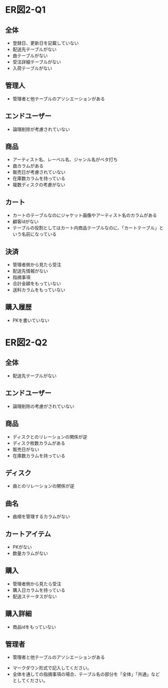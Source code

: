 # ER図2-Q1

## 全体
- 登録日、更新日を記載していない
- 配送先テーブルがない
- 曲テーブルがない
- 受注詳細テーブルがない
- 入荷テーブルがない

## 管理人
- 管理者と他テーブルのアソシエーションがある

## エンドユーザー
- 論理削除が考慮されていない

## 商品
- アーティスト名、レーベル名、ジャンル名がベタ打ち
- 曲カラムがある
- 販売日が考慮されていない
- 在庫数カラムを持っている
- 複数ディスクの考慮がない

## カート
- カートのテーブルなのにジャケット画像やアーティスト名のカラムがある
- 顧客idがない
- テーブルの役割としてはカート内商品テーブルなのに、「カートテーブル」という名前になっている

## 決済
- 管理者側から見たら受注
- 配送先情報がない
- 指摘事項
- 合計金額をもっていない
- 送料カラムをもっていない

## 購入履歴
- PKを書いていない



# ER図2-Q2
## 全体
- 配送先テーブルがない

## エンドユーザー
- 論理削除の考慮がされていない

## 商品
- ディスクとのリレーションの関係が逆
- ディスク枚数カラムがある
- 販売日がない
- 在庫数カラムを持っている

## ディスク
- 曲とのリレーションの関係が逆

## 曲名
- 曲順を管理するカラムがない

## カートアイテム
- PKがない
- 数量カラムがない

## 購入
- 管理者側から見たら受注
- 購入日カラムを持っている
- 配送ステータスがない

## 購入詳細
- 商品idをもっていない

## 管理者
- 管理者と他テーブルのアソシエーションがある


* マークダウン形式で記入してください。
* 全体を通しての指摘事項の場合、テーブル名の部分を「全体」「共通」などとしてください。
